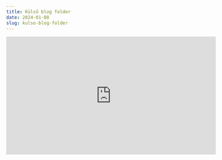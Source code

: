 ```yaml
---
title: Külső blog folder
date: 2024-01-08
slug: kulso-blog-folder
---
```

<iframe width="560" height="315" src="https://www.youtube.com/embed/1RsFzveCqz0?si=9CKyIpi2_Q95LcHr" title="YouTube video player" frameborder="0" allow="accelerometer; autoplay; clipboard-write; encrypted-media; gyroscope; picture-in-picture; web-share" allowfullscreen></iframe>
